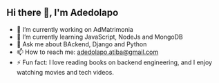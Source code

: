 ## Hi there 👋, I'm Adedolapo

- 🔭 I’m currently working on AdMatrimonia
- 🌱 I’m currently learning JavaScript, NodeJs and MongoDB
- 💬 Ask me about BAckend, Django and Python
- 📫 How to reach me: adedolapo.atiba@gmail.com
- ⚡ Fun fact: I love reading books on backend engineering, and I enjoy watching movies and tech videos.


